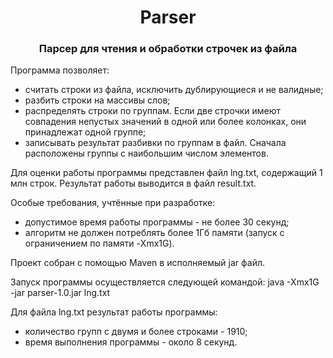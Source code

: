 <h1 align="center">Parser</h1>

<h3 align="center">Парсер для чтения и обработки строчек из файла</h3>

Программа позволяет:
- считать строки из файла, исключить дублирующиеся и не валидные;
- разбить строки на массивы слов;
- распределять строки по группам. Если две строчки имеют совпадения непустых значений в одной или более колонках, они принадлежат одной группе;
- записывать результат разбивки по группам в файл. Сначала расположены группы с наибольшим числом элементов.

Для оценки работы программы представлен файл lng.txt, содержащий 1 млн строк.
Результат работы выводится в файл result.txt.

Особые требования, учтённые при разработке:
- допустимое время работы программы - не более 30 секунд;
- алгоритм не должен потреблять более 1Гб памяти (запуск с ограничением по памяти -Xmx1G).

Проект собран с помощью Maven в исполняемый jar файл.

Запуск программы осуществляется следующей командой: java -Xmx1G -jar parser-1.0.jar lng.txt

Для файла lng.txt результат работы программы:
- количество групп с двумя и более строками - 1910;
- время выполнения программы - около 8 секунд.